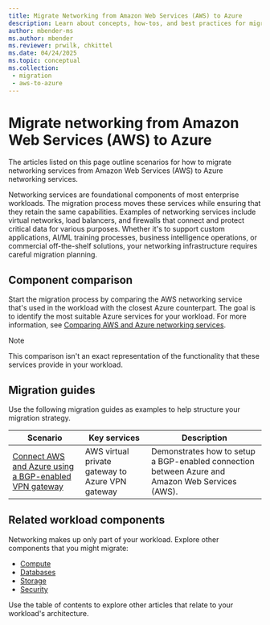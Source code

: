 ```yaml
---
title: Migrate Networking from Amazon Web Services (AWS) to Azure
description: Learn about concepts, how-tos, and best practices for migrating networking services from Amazon Web Services (AWS) to Azure.
author: mbender-ms
ms.author: mbender
ms.reviewer: prwilk, chkittel
ms.date: 04/24/2025
ms.topic: conceptual
ms.collection:
 - migration
 - aws-to-azure
---
```


# Migrate networking from Amazon Web Services (AWS) to Azure

The articles listed on this page outline scenarios for how to migrate networking services from Amazon Web Services (AWS) to Azure networking services.

Networking services are foundational components of most enterprise workloads. The migration process moves these services while ensuring that they retain the same capabilities. Examples of networking services include virtual networks, load balancers, and firewalls that connect and protect critical data for various purposes. Whether it's to support custom applications, AI/ML training processes, business intelligence operations, or commercial off-the-shelf solutions, your networking infrastructure requires careful migration planning.

## Component comparison

Start the migration process by comparing the AWS networking service that's used in the workload with the closest Azure counterpart. The goal is to identify the most suitable Azure services for your workload. For more information, see [Comparing AWS and Azure networking services](/azure/architecture/aws-professional/networking).

> [!NOTE]
> This comparison isn't an exact representation of the functionality that these services provide in your workload.

## Migration guides

Use the following migration guides as examples to help structure your migration strategy.

| Scenario | Key services | Description |
|--|--|--|
| [Connect AWS and Azure using a BGP-enabled VPN gateway](/azure/architecture/aws-professional/networking?branch=main) |  AWS virtual private gateway to Azure VPN gateway | Demonstrates how to setup a BGP-enabled connection between Azure and Amazon Web Services (AWS). |

## Related workload components

Networking makes up only part of your workload. Explore other components that you might migrate:

- [Compute](migrate-compute-from-aws.md)
- [Databases](migrate-databases-from-aws.md)
- [Storage](migrate-storage-from-aws.md)
- [Security](migrate-security-and-identity-from-aws.md)

Use the table of contents to explore other articles that relate to your workload's architecture.